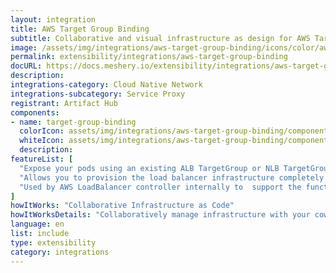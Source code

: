 ```yaml
---
layout: integration
title: AWS Target Group Binding
subtitle: Collaborative and visual infrastructure as design for AWS Target Group Binding
image: /assets/img/integrations/aws-target-group-binding/icons/color/aws-target-group-binding-color.svg
permalink: extensibility/integrations/aws-target-group-binding
docURL: https://docs.meshery.io/extensibility/integrations/aws-target-group-binding
description: 
integrations-category: Cloud Native Network
integrations-subcategory: Service Proxy
registrant: Artifact Hub
components: 
- name: target-group-binding
  colorIcon: assets/img/integrations/aws-target-group-binding/components/target-group-binding/icons/color/target-group-binding-color.svg
  whiteIcon: assets/img/integrations/aws-target-group-binding/components/target-group-binding/icons/white/target-group-binding-white.svg
  description: 
featureList: [
  "Expose your pods using an existing ALB TargetGroup or NLB TargetGroup.",
  "Allows you to provision the load balancer infrastructure completely outside of Kubernetes.",
  "Used by AWS LoadBalancer controller internally to  support the functionality for Ingress and Service resource as well."
]
howItWorks: "Collaborative Infrastructure as Code"
howItWorksDetails: "Collaboratively manage infrastructure with your coworkers synchronously sharing the same designs."
language: en
list: include
type: extensibility
category: integrations
---
```

